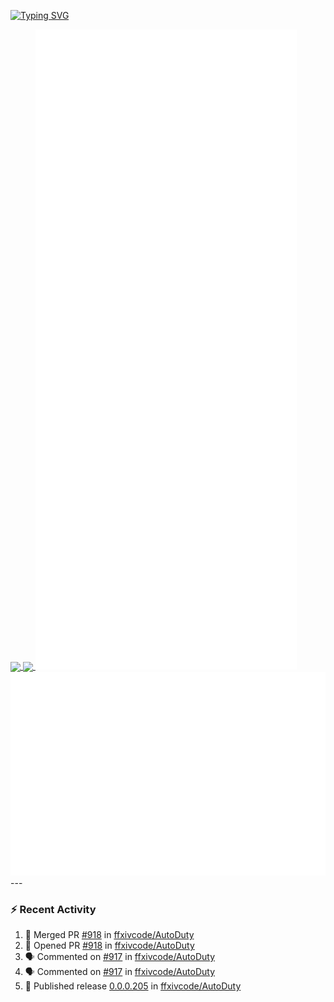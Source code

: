 [![Typing SVG](https://readme-typing-svg.demolab.com?font=Fira+Code&duration=1000&pause=1000&multiline=true&repeat=false&width=435&lines=Simon+Latusek+%7C+Gameplay+Engineer)](https://git.io/typing-svg)

<a href="https://github.com/anuraghazra/github-readme-stats">
  <img height=200 align="center" src="https://github-readme-stats.vercel.app/api?username=erdelf&theme=radical" />
</a>
<a href="https://github.com/anuraghazra/convoychat">
  <img height=200 align="center" src="https://streak-stats.demolab.com?user=erdelf&theme=radical&mode=weekly" />
</a>

<picture>
  <img src="/github-metrics.svg" alt="Metrics">
</picture>

<picture>
  <img src="/github-metrics-achievements.svg" alt="Achievements">
</picture>
---

### :zap: Recent Activity
<!--START_SECTION:activity-->
1. 🎉 Merged PR [#918](https://github.com/ffxivcode/AutoDuty/pull/918) in [ffxivcode/AutoDuty](https://github.com/ffxivcode/AutoDuty)
2. 💪 Opened PR [#918](https://github.com/ffxivcode/AutoDuty/pull/918) in [ffxivcode/AutoDuty](https://github.com/ffxivcode/AutoDuty)
3. 🗣 Commented on [#917](https://github.com/ffxivcode/AutoDuty/issues/917#issuecomment-2811793020) in [ffxivcode/AutoDuty](https://github.com/ffxivcode/AutoDuty)
4. 🗣 Commented on [#917](https://github.com/ffxivcode/AutoDuty/issues/917#issuecomment-2811582767) in [ffxivcode/AutoDuty](https://github.com/ffxivcode/AutoDuty)
5. 🚀 Published release [0.0.0.205](https://github.com/ffxivcode/AutoDuty/releases/tag/0.0.0.205) in [ffxivcode/AutoDuty](https://github.com/ffxivcode/AutoDuty)
<!--END_SECTION:activity-->

<!--
**erdelf/erdelf** is a ✨ _special_ ✨ repository because its `README.md` (this file) appears on your GitHub profile.

Here are some ideas to get you started:

- 🔭 I’m currently working on ...
- 🌱 I’m currently learning ...
- 👯 I’m looking to collaborate on ...
- 🤔 I’m looking for help with ...
- 💬 Ask me about ...
- 📫 How to reach me: ...
- 😄 Pronouns: ...
- ⚡ Fun fact: ...
-->
